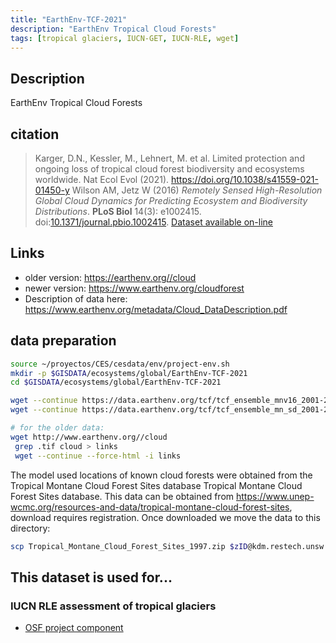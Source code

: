 ```yaml
---
title: "EarthEnv-TCF-2021"
description: "EarthEnv Tropical Cloud Forests"
tags: [tropical glaciers, IUCN-GET, IUCN-RLE, wget]
---
```


## Description

EarthEnv Tropical Cloud Forests

## citation

> Karger, D.N., Kessler, M., Lehnert, M. et al. Limited protection and ongoing loss of tropical cloud forest biodiversity and ecosystems worldwide. Nat Ecol Evol (2021). https://doi.org/10.1038/s41559-021-01450-y
> Wilson AM, Jetz W (2016) *Remotely Sensed High-Resolution Global Cloud Dynamics for Predicting Ecosystem and Biodiversity Distributions*. **PLoS Biol** 14(3): e1002415. doi:[10.1371/journal.pbio.1002415](http://doi.org/10.1371/journal.pbio.1002415). [Dataset available on-line](http://www.earthenv.org/)

## Links
- older version: https://earthenv.org//cloud
- newer version: https://www.earthenv.org/cloudforest
- Description of data here: https://www.earthenv.org/metadata/Cloud_DataDescription.pdf

## data preparation

```sh
source ~/proyectos/CES/cesdata/env/project-env.sh
mkdir -p $GISDATA/ecosystems/global/EarthEnv-TCF-2021
cd $GISDATA/ecosystems/global/EarthEnv-TCF-2021

wget --continue https://data.earthenv.org/tcf/tcf_ensemble_mnv16_2001-2018.tif
wget --continue https://data.earthenv.org/tcf/tcf_ensemble_mn_sd_2001-2018_v16.zip

# for the older data:
wget http://www.earthenv.org//cloud
 grep .tif cloud > links
 wget --continue --force-html -i links

```

The model used locations of known cloud forests were obtained from the Tropical Montane Cloud Forest Sites database Tropical Montane Cloud Forest Sites database. This data can be obtained from https://www.unep-wcmc.org/resources-and-data/tropical-montane-cloud-forest-sites, download requires registration. Once downloaded we move the data to this directory:

```sh
scp Tropical_Montane_Cloud_Forest_Sites_1997.zip $zID@kdm.restech.unsw.edu.au:/srv/scratch/cesdata/gisdata/ecosystems/global/EarthEnv-TCF-2021

```




## This dataset is used for...

### IUCN RLE assessment of tropical glaciers 
- [OSF project component](https://osf.io/432sb/)

